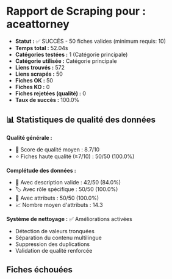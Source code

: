 # Rapport de Scraping pour : aceattorney
- **Statut :** ✅ SUCCÈS - 50 fiches valides (minimum requis: 10)
- **Temps total :** 52.04s
- **Catégories testées :** 1 (Catégorie principale)
- **Catégorie utilisée :** Catégorie principale
- **Liens trouvés :** 572
- **Liens scrapés :** 50
- **Fiches OK :** 50
- **Fiches KO :** 0
- **Fiches rejetées (qualité) :** 0
- **Taux de succès :** 100.0%

## 📊 Statistiques de qualité des données

**Qualité générale :**
- 🎯 Score de qualité moyen : 8.7/10
- ⭐ Fiches haute qualité (≥7/10) : 50/50 (100.0%)

**Complétude des données :**
- 📝 Avec description valide : 42/50 (84.0%)
- 🏷️ Avec rôle spécifique : 50/50 (100.0%)
- 🔖 Avec attributs : 50/50 (100.0%)
- 📈 Nombre moyen d'attributs : 14.3

**Système de nettoyage :** ✅ Améliorations activées
- Détection de valeurs tronquées
- Séparation du contenu multilingue  
- Suppression des duplications
- Validation de qualité renforcée

## Fiches échouées

